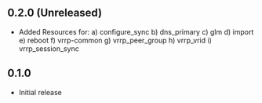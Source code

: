## 0.2.0 (Unreleased)

- Added Resources for:
  a) configure_sync
  b) dns_primary
  c) glm
  d) import
  e) reboot
  f) vrrp-common
  g) vrrp_peer_group
  h) vrrp_vrid
  i) vrrp_session_sync

## 0.1.0

- Initial release
